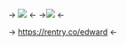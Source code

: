 -> ![](https://media.discordapp.net/attachments/1096639589852123136/1211858173615411210/IMG_2915.jpg?ex=65efb9df&is=65dd44df&hm=95dc327f08f1808c30ce47ce0c0e881cda19f166e518f0e56ceb725548ef16d4&) <-
->![](https://64.media.tumblr.com/bb2c01615d2249566a7fbafb81949fa5/f68f283abcef9711-f3/s250x400/150dc57ca67983521fb0e05ae15d23b4b8d135ef.gifv) <-

-> https://rentry.co/edward <-